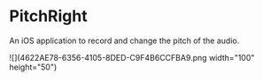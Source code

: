 # PitchRight
An iOS application to record and change the pitch of the audio.

![](4622AE78-6356-4105-8DED-C9F4B6CCFBA9.png width="100" height="50")
